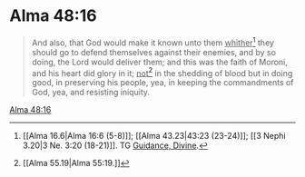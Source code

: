 # Alma 48:16

> And also, that God would make it known unto them <u>whither</u>[^a] they should go to defend themselves against their enemies, and by so doing, the Lord would deliver them; and this was the faith of Moroni, and his heart did glory in it; <u>not</u>[^b] in the shedding of blood but in doing good, in preserving his people, yea, in keeping the commandments of God, yea, and resisting iniquity.

[Alma 48:16](https://www.churchofjesuschrist.org/study/scriptures/bofm/alma/48?lang=eng&id=p16#p16)


[^a]: [[Alma 16.6|Alma 16:6 (5-8)]]; [[Alma 43.23|43:23 (23-24)]]; [[3 Nephi 3.20|3 Ne. 3:20 (18-21)]]. TG [Guidance, Divine](https://www.churchofjesuschrist.org/study/scriptures/tg/guidance-divine?lang=eng).
[^b]: [[Alma 55.19|Alma 55:19.]]
